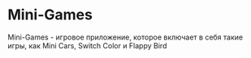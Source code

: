 # Mini-Games
Mini-Games - игровое приложение, которое включает в себя такие игры, как Mini Cars, Switch Color и Flappy Bird

